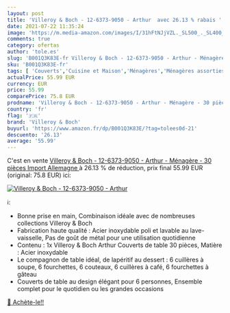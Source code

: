 ```yaml
---
layout: post
title: 'Villeroy & Boch - 12-6373-9050 - Arthur  avec 26.13 % rabais '
date: 2021-07-22 11:35:24
image: 'https://m.media-amazon.com/images/I/31hFtNJjVZL._SL500_._SL400_.jpg'
comments: true
category: ofertas
author: 'tole.es'
slug: 'B001Q3K83E-fr Villeroy & Boch - 12-6373-9050 - Arthur - Ménagère - 30...'
sku: 'B001Q3K83E-fr'
tags: [ 'Couverts','Cuisine et Maison','Ménagères','Ménagères assorties','Vaisselle et arts de la table','villeroy & boch', ]
actualPrice: 55.99 EUR
currency: EUR
price: 55.99
comparePrice: 75.8 EUR
prodname: 'Villeroy & Boch - 12-6373-9050 - Arthur - Ménagère - 30 pièces  Import Allemagne '
country: 'fr'
flag: '🇫🇷'
brand: 'Villeroy & Boch'
buyurl: 'https://www.amazon.fr/dp/B001Q3K83E/?tag=tolees0d-21'
descuento: '26.13'
average: '55.99'
---
```


C'est en vente [Villeroy & Boch - 12-6373-9050 - Arthur - Ménagère - 30 pièces  Import Allemagne ](https://www.amazon.fr/dp/B001Q3K83E/?tag=tolees0d-21)  à  26.13 % de réduction, prix final  55.99 EUR (original: 75.8 EUR) ici:

[![Villeroy & Boch - 12-6373-9050 - Arthur ](https://m.media-amazon.com/images/I/31hFtNJjVZL._SL500_._SL400_.jpg)](https://www.amazon.fr/dp/B001Q3K83E/?tag=tolees0d-21)

ℹ️:

- Bonne prise en main, Combinaison idéale avec de nombreuses collections Villeroy & Boch
- Fabrication haute qualité : Acier inoxydable poli et lavable au lave-vaisselle, Pas de goût de métal pour une utilisation quotidienne
- Contenu : 1x Villeroy & Boch Arthur Couverts de table 30 pièces, Matière : Acier inoxydable
- Le compagnon de table idéal, de lapéritif au dessert : 6 cuillères à soupe, 6 fourchettes, 6 couteaux, 6 cuillères à café, 6 fourchettes à gâteau
- Couverts de table au design élégant pour 6 personnes, Ensemble complet pour le quotidien ou les grandes occasions

[🛒 Achète-le!!](https://www.amazon.fr/dp/B001Q3K83E/?tag=tolees0d-21)
